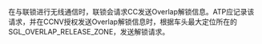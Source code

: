 ﻿
在与联锁进行无线通信时，联锁会请求CC发送Overlap解锁信息。ATP应记录该请求，并在CCNV授权发送Overlap解锁信息时，根据车头最大定位所在的SGL_OVERLAP_RELEASE_ZONE，发送解锁请求。
